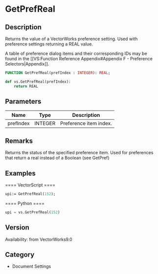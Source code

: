 # GetPrefReal

## Description
Returns the value of a VectorWorks preference setting. Used with preference settings returning a REAL value.

A table of preference dialog items and their corresponding IDs may be found in the [[VS:Function Reference Appendix#Appendix F - Preference Selectors|Appendix]].

```pascal
FUNCTION GetPrefReal(prefIndex : INTEGER): REAL;
```

```python
def vs.GetPrefReal(prefIndex):
    return REAL
```

## Parameters
|Name|Type|Description|
|---|---|---|
|prefIndex|INTEGER|Preference item index.|

## Remarks
Returns the status of the specified preference item.  Used for preferences that return a real instead of a Boolean (see GetPref)

## Examples
==== VectorScript ====
```pascal
upi:= GetPrefReal(152);
```
==== Python ====
```python
upi = vs.GetPrefReal(152)
```

## Version
Availability: from VectorWorks9.0

## Category
* Document Settings


